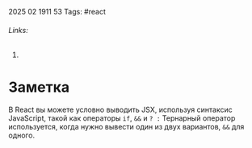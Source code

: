 2025 02 1911 53
Tags: #react 
###### Links: 
1) 
# Заметка

В React вы можете условно выводить JSX, используя синтаксис JavaScript, такой как операторы `if`, `&&` и `? :`
Тернарный оператор используется, когда нужно вывести один из двух вариантов, `&&` для одного.